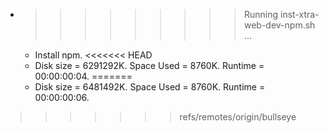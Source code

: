 * >>>>>>>>> Running inst-xtra-web-dev-npm.sh ...
  * Install npm.
<<<<<<< HEAD
  * Disk size = 6291292K. Space Used = 8760K. Runtime = 00:00:00:04.
=======
  * Disk size = 6481492K. Space Used = 8760K. Runtime = 00:00:00:06.
>>>>>>> refs/remotes/origin/bullseye
